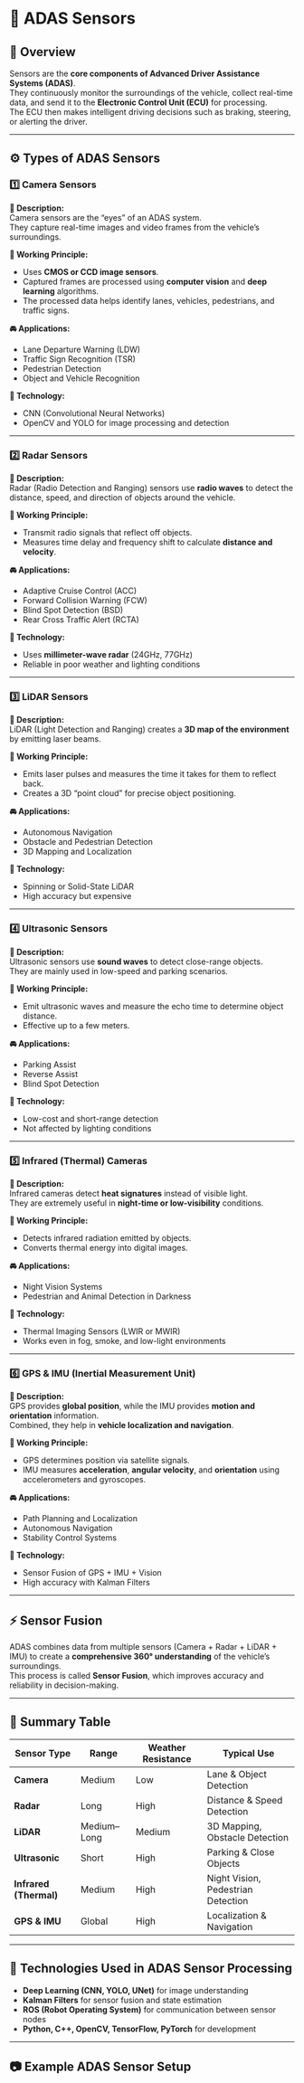 # 🧠 ADAS Sensors

## 📘 Overview
Sensors are the **core components of Advanced Driver Assistance Systems (ADAS)**.  
They continuously monitor the surroundings of the vehicle, collect real-time data, and send it to the **Electronic Control Unit (ECU)** for processing.  
The ECU then makes intelligent driving decisions such as braking, steering, or alerting the driver.

---

## ⚙️ Types of ADAS Sensors

### 1️⃣ Camera Sensors
**📍 Description:**  
Camera sensors are the “eyes” of an ADAS system.  
They capture real-time images and video frames from the vehicle’s surroundings.

**🧩 Working Principle:**  
- Uses **CMOS or CCD image sensors**.  
- Captured frames are processed using **computer vision** and **deep learning** algorithms.  
- The processed data helps identify lanes, vehicles, pedestrians, and traffic signs.

**🚘 Applications:**  
- Lane Departure Warning (LDW)  
- Traffic Sign Recognition (TSR)  
- Pedestrian Detection  
- Object and Vehicle Recognition  

**🧠 Technology:**  
- CNN (Convolutional Neural Networks)  
- OpenCV and YOLO for image processing and detection  

---

### 2️⃣ Radar Sensors
**📍 Description:**  
Radar (Radio Detection and Ranging) sensors use **radio waves** to detect the distance, speed, and direction of objects around the vehicle.

**🧩 Working Principle:**  
- Transmit radio signals that reflect off objects.  
- Measures time delay and frequency shift to calculate **distance and velocity**.

**🚘 Applications:**  
- Adaptive Cruise Control (ACC)  
- Forward Collision Warning (FCW)  
- Blind Spot Detection (BSD)  
- Rear Cross Traffic Alert (RCTA)  

**🧠 Technology:**  
- Uses **millimeter-wave radar** (24GHz, 77GHz)  
- Reliable in poor weather and lighting conditions  

---

### 3️⃣ LiDAR Sensors
**📍 Description:**  
LiDAR (Light Detection and Ranging) creates a **3D map of the environment** by emitting laser beams.

**🧩 Working Principle:**  
- Emits laser pulses and measures the time it takes for them to reflect back.  
- Creates a 3D “point cloud” for precise object positioning.

**🚘 Applications:**  
- Autonomous Navigation  
- Obstacle and Pedestrian Detection  
- 3D Mapping and Localization  

**🧠 Technology:**  
- Spinning or Solid-State LiDAR  
- High accuracy but expensive  

---

### 4️⃣ Ultrasonic Sensors
**📍 Description:**  
Ultrasonic sensors use **sound waves** to detect close-range objects.  
They are mainly used in low-speed and parking scenarios.

**🧩 Working Principle:**  
- Emit ultrasonic waves and measure the echo time to determine object distance.  
- Effective up to a few meters.

**🚘 Applications:**  
- Parking Assist  
- Reverse Assist  
- Blind Spot Detection  

**🧠 Technology:**  
- Low-cost and short-range detection  
- Not affected by lighting conditions  

---

### 5️⃣ Infrared (Thermal) Cameras
**📍 Description:**  
Infrared cameras detect **heat signatures** instead of visible light.  
They are extremely useful in **night-time or low-visibility** conditions.

**🧩 Working Principle:**  
- Detects infrared radiation emitted by objects.  
- Converts thermal energy into digital images.

**🚘 Applications:**  
- Night Vision Systems  
- Pedestrian and Animal Detection in Darkness  

**🧠 Technology:**  
- Thermal Imaging Sensors (LWIR or MWIR)  
- Works even in fog, smoke, and low-light environments  

---

### 6️⃣ GPS & IMU (Inertial Measurement Unit)
**📍 Description:**  
GPS provides **global position**, while the IMU provides **motion and orientation** information.  
Combined, they help in **vehicle localization and navigation**.

**🧩 Working Principle:**  
- GPS determines position via satellite signals.  
- IMU measures **acceleration**, **angular velocity**, and **orientation** using accelerometers and gyroscopes.  

**🚘 Applications:**  
- Path Planning and Localization  
- Autonomous Navigation  
- Stability Control Systems  

**🧠 Technology:**  
- Sensor Fusion of GPS + IMU + Vision  
- High accuracy with Kalman Filters  

---

## ⚡ Sensor Fusion
ADAS combines data from multiple sensors (Camera + Radar + LiDAR + IMU) to create a **comprehensive 360° understanding** of the vehicle’s surroundings.  
This process is called **Sensor Fusion**, which improves accuracy and reliability in decision-making.

---

## 🧩 Summary Table

| Sensor Type | Range | Weather Resistance | Typical Use |
|--------------|--------|--------------------|--------------|
| **Camera** | Medium | Low | Lane & Object Detection |
| **Radar** | Long | High | Distance & Speed Detection |
| **LiDAR** | Medium–Long | Medium | 3D Mapping, Obstacle Detection |
| **Ultrasonic** | Short | High | Parking & Close Objects |
| **Infrared (Thermal)** | Medium | High | Night Vision, Pedestrian Detection |
| **GPS & IMU** | Global | High | Localization & Navigation |

---

## 🧠 Technologies Used in ADAS Sensor Processing
- **Deep Learning (CNN, YOLO, UNet)** for image understanding  
- **Kalman Filters** for sensor fusion and state estimation  
- **ROS (Robot Operating System)** for communication between sensor nodes  
- **Python, C++, OpenCV, TensorFlow, PyTorch** for development  

---

## 📷 Example ADAS Sensor Setup
